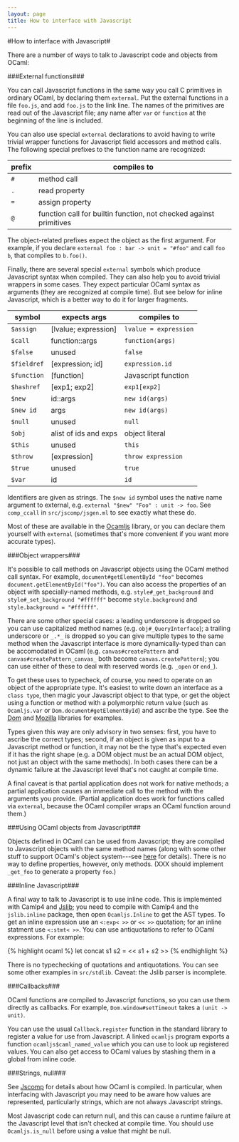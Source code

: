 ```yaml
---
layout: page
title: How to interface with Javascript
---
```

#How to interface with Javascript#

There are a number of ways to talk to Javascript code and objects from OCaml:

###External functions###

You can call Javascript functions in the same way you call C
primitives in ordinary OCaml, by declaring them `external`. Put the
external functions in a file `foo.js`, and add `foo.js` to the link
line. The names of the primitives are read out of the Javascript file;
any name after `var` or `function` at the beginning of the line is
included.

You can also use special `external` declarations to avoid having to
write trivial wrapper functions for Javascript field accessors and
method calls. The following special prefixes to the function name are
recognized:

| prefix | compiles to                                                        |
|--------|--------------------------------------------------------------------|
| `#`    | method call                                                        |
| `.`    | read property                                                      |
| `=`    | assign property                                                    |
| `@`    | function call for builtin function, not checked against primitives |

The object-related prefixes expect the object as the first
argument. For example, if you declare
`external foo : bar -> unit = "#foo"` and call `foo b`, that compiles
to `b.foo()`.

Finally, there are several special `external` symbols which produce
Javascript syntax when compiled. They can also help you to avoid
trivial wrappers in some cases. They expect particular OCaml syntax as
arguments (they are recognized at compile time). But see below for
inline Javascript, which is a better way to do it for larger fragments.

| symbol      | expects args          | compiles to           |
|-------------|-----------------------|-----------------------|
| `$assign`   | \[lvalue; expression] | `lvalue = expression` |
| `$call`     | function::args        | `function(args)`      |
| `$false`    | unused                | `false`               |
| `$fieldref` | \[expression; id]     | `expression.id`       |
| `$function` | \[function]           | Javascript function   |
| `$hashref`  | \[exp1; exp2]         | `exp1[exp2]`          |
| `$new`      | id::args              | `new id(args)`        |
| `$new id`   | args                  | `new id(args)`        |
| `$null`     | unused                | `null`                |
| `$obj`      | alist of ids and exps | object literal        |
| `$this`     | unused                | `this`                |
| `$throw`    | \[expression\]        | `throw expression`    |
| `$true`     | unused                | `true`                |
| `$var`      | id                    | `id`                  |

Identifiers are given as strings. The `$new id` symbol uses the native
name argument to external, e.g. `external "$new" "Foo" : unit ->
foo`. See `comp_ccall` in `src/jscomp/jsgen.ml` to see exactly what
these do.

Most of these are available in the [Ocamljs](Ocamljs.html) library, or
you can declare them yourself with `external` (sometimes that's more
convenient if you want more accurate types).

###Object wrappers###

It's possible to call methods on Javascript objects using the OCaml
method call syntax. For example, `document#getElementById "foo"`
becomes `document.getElementById("foo")`. You can also access the
properties of an object with specially-named methods,
e.g. `style#_get_background` and `style#_set_background "#ffffff"` become
`style.background` and `style.background = "#ffffff"`.

There are some other special cases: a leading underscore is dropped so
you can use capitalized method names (e.g. `obj#_QueryInterface`); a
trailing underscore or `_.*_` is dropped so you can give multiple
types to the same method when the Javascript interface is more
dynamically-typed than can be accomodated in OCaml
(e.g. `canvas#createPattern` and `canvas#createPattern_canvas_` both
become `canvas.createPattern`); you can use either of these to deal
with reserved words (e.g. `_open` or `end_`).

To get these uses to typecheck, of course, you need to operate on an
object of the appropriate type. It's easiest to write down an
interface as a `class type`, then magic your Javascript object to that
type, or get the object using a function or method with a polymorphic
return value (such as `Ocamljs.var` or `Dom.document#getElementById`)
and ascribe the type. See the [Dom](Dom.html) and
[Mozilla](Mozilla.html) libraries for examples.

Types given this way are only advisory in two senses: first, you have
to ascribe the correct types; second, if an object is given as input
to a Javascript method or function, it may not be the type that's
expected even if it has the right shape (e.g. a DOM object must be an
actual DOM object, not just an object with the same methods). In both
cases there can be a dynamic failure at the Javascript level that's
not caught at compile time.

A final caveat is that partial application does not work for native
methods; a partial application causes an immediate call to the method
with the arguments you provide. (Partial application does work for
functions called via `external`, because the OCaml compiler wraps an
OCaml function around them.)

###Using OCaml objects from Javascript###

Objects defined in OCaml can be used from Javascript; they are
compiled to Javascript objects with the same method names (along with
some other stuff to support OCaml's object system---see
[here](http://ambassadortothecomputers.blogspot.com/2010/03/inside-ocaml-objects.html)
for details). There is no way to define properties, however, only
methods. (XXX should implement `_get_foo` to generate a property
`foo`.)

###Inline Javascript###

A final way to talk to Javascript is to use inline code. This is
implemented with Camlp4 and [Jslib](Jslib.html); you need to compile
with Camlp4 and the `jslib.inline` package, then open `Ocamljs.Inline`
to get the AST types. To get an inline expression use an `<:exp< >>`
or `<< >>` quotation; for an inline statment use `<:stmt< >>`. You can
use antiquotations to refer to OCaml expressions. For example:

{% highlight ocaml %}
  let concat s1 s2 = << $s1$ + $s2$ >>
{% endhighlight %}

There is no typechecking of quotations and antiquotations. You can see
some other examples in `src/stdlib`. Caveat: the Jslib parser is incomplete.

###Callbacks###

OCaml functions are compiled to Javascript functions, so you can use
them directly as callbacks. For example, `Dom.window#setTimeout` takes
a `(unit -> unit)`.

You can use the usual `Callback.register` function in the standard
library to register a value for use from Javascript. A linked
`ocamljs` program exports a function `ocamljs$caml_named_value` which
you can use to look up registered values. You can also get access to
OCaml values by stashing them in a global from inline code.

###Strings, null###

See [Jscomp](Jscomp.html) for details about how OCaml is compiled. In
particular, when interfacing with Javascript you may need to be aware
how values are represented, particularly strings, which are not always
Javascript strings.

Most Javascript code can return null, and this can cause a runtime
failure at the Javascript level that isn't checked at compile
time. You should use `Ocamljs.is_null` before using a value that might
be null.
